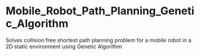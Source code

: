# Mobile_Robot_Path_Planning_Genetic_Algorithm
Solves collision free shortest path planning problem for a mobile robot in a 2D static environment using Genetic Algorithm

